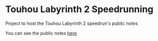 # Touhou Labyrinth 2 Speedrunning
Project to host the Touhou Labyrinth 2 speedrun's public notes

You can see the public notes [here](https://thurler.github.io/touhou-labyrinth-2-speedrun/)
